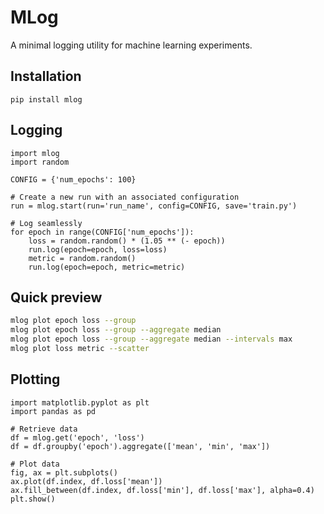 # MLog

A minimal logging utility for machine learning experiments.

## Installation

```
pip install mlog
```

## Logging

```python3
import mlog
import random

CONFIG = {'num_epochs': 100}

# Create a new run with an associated configuration
run = mlog.start(run='run_name', config=CONFIG, save='train.py')

# Log seamlessly
for epoch in range(CONFIG['num_epochs']):
    loss = random.random() * (1.05 ** (- epoch))
    run.log(epoch=epoch, loss=loss)
    metric = random.random()
    run.log(epoch=epoch, metric=metric)
```

## Quick preview

```sh
mlog plot epoch loss --group
mlog plot epoch loss --group --aggregate median
mlog plot epoch loss --group --aggregate median --intervals max
mlog plot loss metric --scatter
```

## Plotting

```python3
import matplotlib.pyplot as plt
import pandas as pd

# Retrieve data
df = mlog.get('epoch', 'loss')
df = df.groupby('epoch').aggregate(['mean', 'min', 'max'])

# Plot data
fig, ax = plt.subplots()
ax.plot(df.index, df.loss['mean'])
ax.fill_between(df.index, df.loss['min'], df.loss['max'], alpha=0.4)
plt.show()
```
